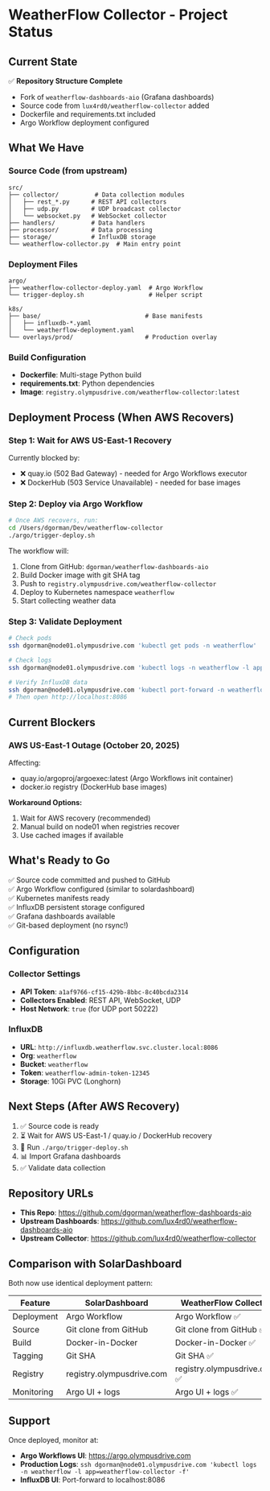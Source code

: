 # WeatherFlow Collector - Project Status

## Current State

✅ **Repository Structure Complete**
- Fork of `weatherflow-dashboards-aio` (Grafana dashboards)
- Source code from `lux4rd0/weatherflow-collector` added
- Dockerfile and requirements.txt included
- Argo Workflow deployment configured

## What We Have

### Source Code (from upstream)
```
src/
├── collector/          # Data collection modules
│   ├── rest_*.py      # REST API collectors
│   ├── udp.py         # UDP broadcast collector
│   └── websocket.py   # WebSocket collector
├── handlers/          # Data handlers
├── processor/         # Data processing
├── storage/           # InfluxDB storage
└── weatherflow-collector.py  # Main entry point
```

### Deployment Files
```
argo/
├── weatherflow-collector-deploy.yaml  # Argo Workflow
└── trigger-deploy.sh                  # Helper script

k8s/
├── base/                             # Base manifests
│   ├── influxdb-*.yaml
│   └── weatherflow-deployment.yaml
└── overlays/prod/                    # Production overlay
```

### Build Configuration
- **Dockerfile**: Multi-stage Python build
- **requirements.txt**: Python dependencies
- **Image**: `registry.olympusdrive.com/weatherflow-collector:latest`

## Deployment Process (When AWS Recovers)

### Step 1: Wait for AWS US-East-1 Recovery
Currently blocked by:
- ❌ quay.io (502 Bad Gateway) - needed for Argo Workflows executor
- ❌ DockerHub (503 Service Unavailable) - needed for base images

### Step 2: Deploy via Argo Workflow
```bash
# Once AWS recovers, run:
cd /Users/dgorman/Dev/weatherflow-collector
./argo/trigger-deploy.sh
```

The workflow will:
1. Clone from GitHub: `dgorman/weatherflow-dashboards-aio`
2. Build Docker image with git SHA tag
3. Push to `registry.olympusdrive.com/weatherflow-collector`
4. Deploy to Kubernetes namespace `weatherflow`
5. Start collecting weather data

### Step 3: Validate Deployment
```bash
# Check pods
ssh dgorman@node01.olympusdrive.com 'kubectl get pods -n weatherflow'

# Check logs
ssh dgorman@node01.olympusdrive.com 'kubectl logs -n weatherflow -l app=weatherflow-collector -f'

# Verify InfluxDB data
ssh dgorman@node01.olympusdrive.com 'kubectl port-forward -n weatherflow svc/influxdb 8086:8086'
# Then open http://localhost:8086
```

## Current Blockers

### AWS US-East-1 Outage (October 20, 2025)
Affecting:
- quay.io/argoproj/argoexec:latest (Argo Workflows init container)
- docker.io registry (DockerHub base images)

**Workaround Options:**
1. Wait for AWS recovery (recommended)
2. Manual build on node01 when registries recover
3. Use cached images if available

## What's Ready to Go

✅ Source code committed and pushed to GitHub  
✅ Argo Workflow configured (similar to solardashboard)  
✅ Kubernetes manifests ready  
✅ InfluxDB persistent storage configured  
✅ Grafana dashboards available  
✅ Git-based deployment (no rsync!)  

## Configuration

### Collector Settings
- **API Token**: `a1af9766-cf15-429b-8bbc-8c40bcda2314`
- **Collectors Enabled**: REST API, WebSocket, UDP
- **Host Network**: `true` (for UDP port 50222)

### InfluxDB
- **URL**: `http://influxdb.weatherflow.svc.cluster.local:8086`
- **Org**: `weatherflow`
- **Bucket**: `weatherflow`
- **Token**: `weatherflow-admin-token-12345`
- **Storage**: 10Gi PVC (Longhorn)

## Next Steps (After AWS Recovery)

1. ✅ Source code is ready
2. ⏳ Wait for AWS US-East-1 / quay.io / DockerHub recovery
3. 🚀 Run `./argo/trigger-deploy.sh`
4. 📊 Import Grafana dashboards
5. ✅ Validate data collection

## Repository URLs

- **This Repo**: https://github.com/dgorman/weatherflow-dashboards-aio
- **Upstream Dashboards**: https://github.com/lux4rd0/weatherflow-dashboards-aio
- **Upstream Collector**: https://github.com/lux4rd0/weatherflow-collector

## Comparison with SolarDashboard

Both now use identical deployment pattern:

| Feature | SolarDashboard | WeatherFlow Collector |
|---------|----------------|----------------------|
| Deployment | Argo Workflow | Argo Workflow ✅ |
| Source | Git clone from GitHub | Git clone from GitHub ✅ |
| Build | Docker-in-Docker | Docker-in-Docker ✅ |
| Tagging | Git SHA | Git SHA ✅ |
| Registry | registry.olympusdrive.com | registry.olympusdrive.com ✅ |
| Monitoring | Argo UI + logs | Argo UI + logs ✅ |

## Support

Once deployed, monitor at:
- **Argo Workflows UI**: https://argo.olympusdrive.com
- **Production Logs**: `ssh dgorman@node01.olympusdrive.com 'kubectl logs -n weatherflow -l app=weatherflow-collector -f'`
- **InfluxDB UI**: Port-forward to localhost:8086
